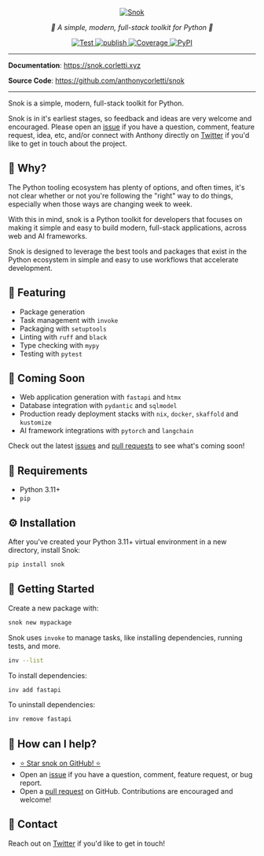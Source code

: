 <p align="center">
  <a href="https://snok.corletti.xyz"><img src="https://github.com/anthonycorletti/snok/blob/main/docs/img/logo.png?raw=true" alt="Snok"></a>
</p>
<p align="center">
    <em>🚀 A simple, modern, full-stack toolkit for Python 🐍</em>
</p>
<p align="center">
<a href="https://github.com/anthonycorletti/snok/actions?query=workflow%3Atest" target="_blank">
    <img src="https://github.com/anthonycorletti/snok/workflows/test/badge.svg" alt="Test">
</a>
<a href="https://github.com/anthonycorletti/snok/actions?query=workflow%3Apublish" target="_blank">
    <img src="https://github.com/anthonycorletti/snok/workflows/publish/badge.svg" alt="publish">
</a>
<a href="https://codecov.io/gh/anthonycorletti/snok" target="_blank">
    <img src="https://img.shields.io/codecov/c/github/anthonycorletti/snok?color=%2334D058" alt="Coverage">
</a>
<a href="https://pypi.org/project/snok/" target="_blank">
    <img alt="PyPI" src="https://img.shields.io/pypi/v/snok?color=blue">
</a>
</p>

---

**Documentation**: <a href="https://snok.corletti.xyz" target="_blank">https://snok.corletti.xyz</a>

**Source Code**: <a href="https://github.com/anthonycorletti/snok" target="_blank">https://github.com/anthonycorletti/snok</a>

---

Snok is a simple, modern, full-stack toolkit for Python.

Snok is in it's earliest stages, so feedback and ideas are very welcome and encouraged. Please open an [issue](https://github.com/anthonycorletti/snok/issues/new/choose) if you have a question, comment, feature request, idea, etc, and/or connect with Anthony directly on [Twitter](https://twitter.com/anthonycorletti) if you'd like to get in touch about the project.

## 🙋 Why?

The Python tooling ecosystem has plenty of options, and often times, it's not clear whether or not you're following the "right" way to do things, especially when those ways are changing week to week.

With this in mind, snok is a Python toolkit for developers that focuses on making it simple and easy to build modern, full-stack applications, across web and AI frameworks.

Snok is designed to leverage the best tools and packages that exist in the Python ecosystem in simple and easy to use workflows that accelerate development.

## 🎉 Featuring

- Package generation
- Task management with `invoke`
- Packaging with `setuptools`
- Linting with `ruff` and `black`
- Type checking with `mypy`
- Testing with `pytest`

## 🤩 Coming Soon

- Web application generation with `fastapi` and `htmx`
- Database integration with `pydantic` and `sqlmodel`
- Production ready deployment stacks with `nix`, `docker`, `skaffold` and `kustomize`
- AI framework integrations with `pytorch` and `langchain`

Check out the latest [issues](https://github.com/anthonycorletti/snok/issues) and [pull requests](https://github.com/anthonycorletti/snok/pulls) to see what's coming soon!

## 📝 Requirements

- Python 3.11+
- `pip`

## ⚙️ Installation

After you've created your Python 3.11+ virtual environment in a new directory, install Snok:

```sh
pip install snok
```

## 🐍 Getting Started

Create a new package with:

```sh
snok new mypackage
```

Snok uses `invoke` to manage tasks, like installing dependencies, running tests, and more.

```sh
inv --list
```

To install dependencies:

```sh
inv add fastapi
```

To uninstall dependencies:

```sh
inv remove fastapi
```

## 🫶 How can I help?

- [⭐️ Star snok on GitHub! ⭐️](https://github.com/anthonycorletti/snok)
- Open an [issue](https://github.com/anthonycorletti/snok/issues/new/choose) if you have a question, comment, feature request, or bug report.
- Open a [pull request](https://github.com/anthonycorletti/snok/compare) on GitHub. Contributions are encouraged and welcome!

## 📲 Contact

Reach out on [Twitter](https://twitter.com/anthonycorletti) if you'd like to get in touch!

&nbsp;
